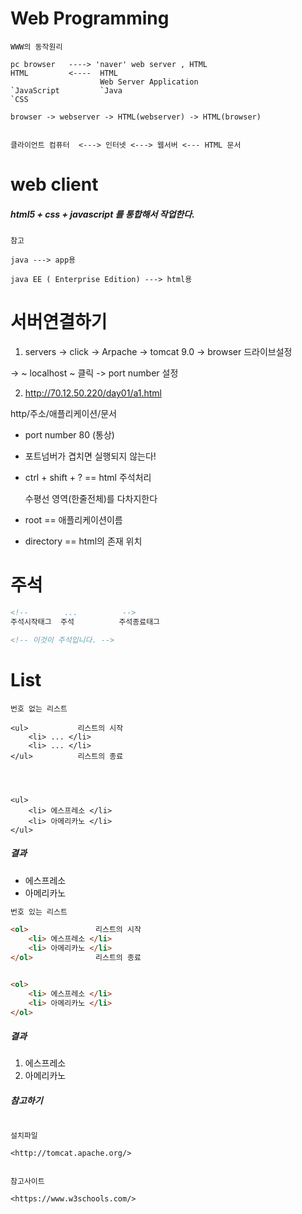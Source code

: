 # Web Programming

```
WWW의 동작원리

pc browser   ----> 'naver' web server , HTML
HTML         <---- 	HTML
					Web Server Application
`JavaScript			`Java
`CSS	

browser -> webserver -> HTML(webserver) -> HTML(browser)


클라이언트 컴퓨터  <---> 인터넷 <---> 웹서버 <--- HTML 문서
```



# web client 

##### 	html5 + css + javascript 를 통합해서 작업한다.

```
참고

java ---> app용

java EE ( Enterprise Edition) ---> html용
```



# 서버연결하기

1) servers  ->  click -> Arpache -> tomcat 9.0 -> browser 드라이브설정

->  ~ localhost ~ 클릭 ->  port number 설정



2) http://70.12.50.220/day01/a1.html

http/주소/애플리케이션/문서

* port number 80 (통상)

* 포트넘버가 겹치면 실행되지 않는다!

* ctrl + shift + ?  == html 주석처리

  수평선 영역(한줄전체)를 다차지한다

* root == 애플리케이션이름

* directory == html의 존재 위치



# 주석

```html
<!-- 		...			 -->
주석시작태그  주석			주석종료태그

<!-- 이것이 주석입니다. -->
```





# List

```
번호 없는 리스트

<ul>           리스트의 시작
	<li> ... </li>
	<li> ... </li>
</ul>		   리스트의 종료
	



<ul>          
	<li> 에스프레소 </li>
	<li> 아메리카노 </li>
</ul>		  

```

##### 결과

* 에스프레소
* 아메리카노



```html
번호 있는 리스트

<ol>               리스트의 시작
	<li> 에스프레소 </li>
	<li> 아메리카노 </li>
</ol>		       리스트의 종료


<ol>          
	<li> 에스프레소 </li>
	<li> 아메리카노 </li>
</ol>		  
```



##### 결과

1. 에스프레소
2. 아메리카노



##### 참고하기

```

설치파일 

<http://tomcat.apache.org/>


참고사이트

<https://www.w3schools.com/>
```

